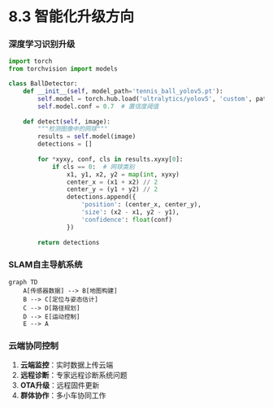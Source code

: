 # 8.3 智能化升级方向

### 深度学习识别升级

```python
import torch
from torchvision import models

class BallDetector:
    def __init__(self, model_path='tennis_ball_yolov5.pt'):
        self.model = torch.hub.load('ultralytics/yolov5', 'custom', path=model_path)
        self.model.conf = 0.7  # 置信度阈值
    
    def detect(self, image):
        """检测图像中的网球"""
        results = self.model(image)
        detections = []
        
        for *xyxy, conf, cls in results.xyxy[0]:
            if cls == 0:  # 网球类别
                x1, y1, x2, y2 = map(int, xyxy)
                center_x = (x1 + x2) // 2
                center_y = (y1 + y2) // 2
                detections.append({
                    'position': (center_x, center_y),
                    'size': (x2 - x1, y2 - y1),
                    'confidence': float(conf)
                })
        
        return detections
```

### SLAM自主导航系统



```mermaid
graph TD
    A[传感器数据] --> B[地图构建]
    B --> C[定位与姿态估计]
    C --> D[路径规划]
    D --> E[运动控制]
    E --> A
```

### 云端协同控制

1. **云端监控**：实时数据上传云端
2. **远程诊断**：专家远程诊断系统问题
3. **OTA升级**：远程固件更新
4. **群体协作**：多小车协同工作